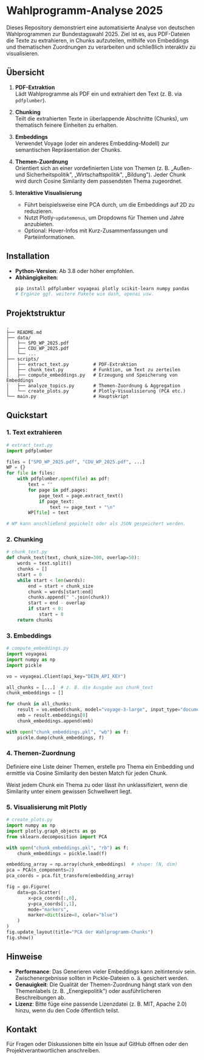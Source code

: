# Wahlprogramm-Analyse 2025

Dieses Repository demonstriert eine automatisierte Analyse von deutschen Wahlprogrammen zur Bundestagswahl 2025. Ziel ist es, aus PDF-Dateien die Texte zu extrahieren, in Chunks aufzuteilen, mithilfe von Embeddings und thematischen Zuordnungen zu verarbeiten und schließlich interaktiv zu visualisieren.

## Übersicht

1. **PDF-Extraktion**  
   Lädt Wahlprogramme als PDF ein und extrahiert den Text (z. B. via `pdfplumber`).

2. **Chunking**  
   Teilt die extrahierten Texte in überlappende Abschnitte (Chunks), um thematisch feinere Einheiten zu erhalten.

3. **Embeddings**  
   Verwendet Voyage (oder ein anderes Embedding-Modell) zur semantischen Repräsentation der Chunks.

4. **Themen-Zuordnung**  
   Orientiert sich an einer vordefinierten Liste von Themen (z. B. „Außen- und Sicherheitspolitik", „Wirtschaftspolitik", „Bildung"). Jeder Chunk wird durch Cosine Similarity dem passendsten Thema zugeordnet.

5. **Interaktive Visualisierung**  
   - Führt beispielsweise eine PCA durch, um die Embeddings auf 2D zu reduzieren.  
   - Nutzt Plotly-`updatemenus`, um Dropdowns für Themen und Jahre anzubieten.  
   - Optional: Hover-Infos mit Kurz-Zusammenfassungen und Parteiinformationen.

## Installation

- **Python-Version**: Ab 3.8 oder höher empfohlen.
- **Abhängigkeiten**:
  ```bash
  pip install pdfplumber voyageai plotly scikit-learn numpy pandas
  # Ergänze ggf. weitere Pakete wie dash, openai usw.
  ```

## Projektstruktur

```
.
├── README.md
├── data/
│   ├── SPD_WP_2025.pdf
│   ├── CDU_WP_2025.pdf
│   └── ...
├── scripts/
│   ├── extract_text.py         # PDF-Extraktion
│   ├── chunk_text.py           # Funktion, um Text zu zerteilen
│   ├── compute_embeddings.py   # Erzeugung und Speicherung von Embeddings
│   ├── analyze_topics.py       # Themen-Zuordnung & Aggregation
│   └── create_plots.py         # Plotly-Visualisierung (PCA etc.)
└── main.py                     # Hauptskript
```

## Quickstart

### 1. Text extrahieren

```python
# extract_text.py
import pdfplumber

files = ["SPD_WP_2025.pdf", "CDU_WP_2025.pdf", ...]
WP = {}
for file in files:
    with pdfplumber.open(file) as pdf:
        text = ""
        for page in pdf.pages:
            page_text = page.extract_text()
            if page_text:
                text += page_text + "\n"
        WP[file] = text

# WP kann anschließend gepickelt oder als JSON gespeichert werden.
```

### 2. Chunking

```python
# chunk_text.py
def chunk_text(text, chunk_size=300, overlap=50):
    words = text.split()
    chunks = []
    start = 0
    while start < len(words):
        end = start + chunk_size
        chunk = words[start:end]
        chunks.append(" ".join(chunk))
        start = end - overlap
        if start < 0:
            start = 0
    return chunks
```

### 3. Embeddings

```python
# compute_embeddings.py
import voyageai
import numpy as np
import pickle

vo = voyageai.Client(api_key="DEIN_API_KEY")

all_chunks = [...]  # z. B. die Ausgabe aus chunk_text
chunk_embeddings = []

for chunk in all_chunks:
    result = vo.embed(chunk, model="voyage-3-large", input_type="document")
    emb = result.embeddings[0]
    chunk_embeddings.append(emb)

with open("chunk_embeddings.pkl", "wb") as f:
    pickle.dump(chunk_embeddings, f)
```

### 4. Themen-Zuordnung

Definiere eine Liste deiner Themen, erstelle pro Thema ein Embedding und ermittle via Cosine Similarity den besten Match für jeden Chunk.

Weist jedem Chunk ein Thema zu oder lässt ihn unklassifiziert, wenn die Similarity unter einem gewissen Schwellwert liegt.

### 5. Visualisierung mit Plotly

```python
# create_plots.py
import numpy as np
import plotly.graph_objects as go
from sklearn.decomposition import PCA

with open("chunk_embeddings.pkl", "rb") as f:
    chunk_embeddings = pickle.load(f)

embedding_array = np.array(chunk_embeddings)  # shape: (N, dim)
pca = PCA(n_components=2)
pca_coords = pca.fit_transform(embedding_array)

fig = go.Figure(
    data=go.Scatter(
        x=pca_coords[:,0],
        y=pca_coords[:,1],
        mode="markers",
        marker=dict(size=8, color="blue")
    )
)
fig.update_layout(title="PCA der Wahlprogramm-Chunks")
fig.show()
```

## Hinweise

- **Performance**: Das Generieren vieler Embeddings kann zeitintensiv sein. Zwischenergebnisse sollten in Pickle-Dateien o. ä. gesichert werden.
- **Genauigkeit**: Die Qualität der Themen-Zuordnung hängt stark von den Themenlabels (z. B. „Energiepolitik") oder ausführlicheren Beschreibungen ab.
- **Lizenz**: Bitte füge eine passende Lizenzdatei (z. B. MIT, Apache 2.0) hinzu, wenn du den Code öffentlich teilst.

## Kontakt

Für Fragen oder Diskussionen bitte ein Issue auf GitHub öffnen oder den Projektverantwortlichen anschreiben.

